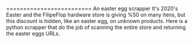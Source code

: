 =========================
An easter egg scrapper
It's 2020's Easter and the FilipeFlop hardware store is giving %50 on many itens, but this discount is hidden, like an easter egg, on unknown products.
Here is a python scrapper that do the job of scanning the entire store and returning the easter eggs URLs.